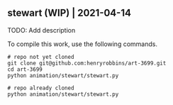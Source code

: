 ## stewart (WIP) | 2021-04-14

TODO: Add description

To compile this work, use the following commands.

```
# repo not yet cloned
git clone git@github.com:henryrobbins/art-3699.git
cd art-3699
python animation/stewart/stewart.py

# repo already cloned
python animation/stewart/stewart.py
```